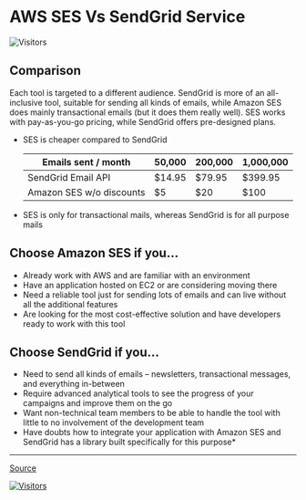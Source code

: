 # AWS SES Vs SendGrid Service

![Visitors](https://api.visitorbadge.io/api/visitors?path=aasisodiya.go.golang-email-service&labelColor=%23ffa500&countColor=%23263759&labelStyle=upper)

## Comparison

Each tool is targeted to a different audience. SendGrid is more of an all-inclusive tool, suitable for sending all kinds of emails, while Amazon SES does mainly transactional emails (but it does them really well). SES works with pay-as-you-go pricing, while SendGrid offers pre-designed plans.

* SES is cheaper compared to SendGrid

    |Emails sent / month|50,000|200,000|1,000,000|
    |-------------------|------|-------|---------|
    |SendGrid Email API |$14.95|$79.95 |$399.95  |
    |Amazon SES w/o discounts|$5|$20   |$100     |

* SES is only for transactional mails, whereas SendGrid is for all purpose mails

## Choose Amazon SES if you…

* Already work with AWS and are familiar with an environment
* Have an application hosted on EC2 or are considering moving there
* Need a reliable tool just for sending lots of emails and can live without all the additional features
* Are looking for the most cost-effective solution and have developers ready to work with this tool

## Choose SendGrid if you…

* Need to send all kinds of emails – newsletters, transactional messages, and everything in-between
* Require advanced analytical tools to see the progress of your campaigns and improve them on the go
* Want non-technical team members to be able to handle the tool with little to no involvement of the development team
* Have doubts how to integrate your application with Amazon SES and SendGrid has a library built specifically for this purpose*

---

[Source](https://blog.mailtrap.io/amazon-ses-vs-sendgrid/)

[![Visitors](https://api.visitorbadge.io/api/visitors?path=aasisodiya.go&labelColor=%23ffa500&countColor=%23263759&labelStyle=upper)](https://visitorbadge.io/status?path=aasisodiya.go)
